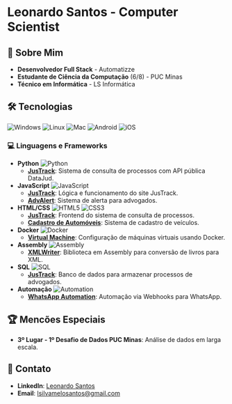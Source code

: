 # Leonardo Santos - Computer Scientist

## 🌟 Sobre Mim
- **Desenvolvedor Full Stack** - Automatizze
- **Estudante de Ciência da Computação** (6/8) - PUC Minas
- **Técnico em Informática** - LS Informática

## 🛠️ Tecnologias

![Windows](https://img.shields.io/badge/Windows-10-0078D4?style=flat&logo=windows&logoColor=white)
![Linux](https://img.shields.io/badge/Linux-5.10-FCC624?style=flat&logo=linux&logoColor=black)
![Mac](https://img.shields.io/badge/MacOS-000000?style=flat&logo=apple&logoColor=white)
![Android](https://img.shields.io/badge/Android-3DDC84?style=flat&logo=android&logoColor=white)
![iOS](https://img.shields.io/badge/iOS-000000?style=flat&logo=apple&logoColor=white)

### 💻 Linguagens e Frameworks
- **Python** ![Python](https://img.shields.io/badge/Python-3776AB?style=flat&logo=python&logoColor=white)
  - **[JusTrack](link-to-repository)**: Sistema de consulta de processos com API pública DataJud.
- **JavaScript** ![JavaScript](https://img.shields.io/badge/JavaScript-323330?style=flat&logo=javascript&logoColor=F7DF1E)
  - **[JusTrack](link-to-repository)**: Lógica e funcionamento do site JusTrack.
  - **[AdvAlert](link-to-repository)**: Sistema de alerta para advogados.
- **HTML/CSS** ![HTML5](https://img.shields.io/badge/HTML5-E34F26?style=flat&logo=html5&logoColor=white) ![CSS3](https://img.shields.io/badge/CSS3-1572B6?style=flat&logo=css3&logoColor=white)
  - **[JusTrack](link-to-repository)**: Frontend do sistema de consulta de processos.
  - **[Cadastro de Automóveis](link-to-repository)**: Sistema de cadastro de veículos.
- **Docker** ![Docker](https://img.shields.io/badge/Docker-2496ED?style=flat&logo=docker&logoColor=white)
  - **[Virtual Machine](link-to-repository)**: Configuração de máquinas virtuais usando Docker.
- **Assembly** ![Assembly](https://img.shields.io/badge/Assembly-6E4B3C?style=flat&logo=assembly&logoColor=white)
  - **[XMLWriter](link-to-repository)**: Biblioteca em Assembly para conversão de livros para XML.
- **SQL** ![SQL](https://img.shields.io/badge/SQL-4479A1?style=flat&logo=mysql&logoColor=white)
  - **[JusTrack](link-to-repository)**: Banco de dados para armazenar processos de advogados.
- **Automação** ![Automation](https://img.shields.io/badge/Automation-FFB800?style=flat&logo=robot&logoColor=white)
  - **[WhatsApp Automation](link-to-repository)**: Automação via Webhooks para WhatsApp.

## 🏆 Mencões Especiais
- **3º Lugar - 1º Desafio de Dados PUC Minas**: Análise de dados em larga escala.

## 🔗 Contato
- **LinkedIn**: [Leonardo Santos](mac-and-dev)
- **Email**: [lsilvamelosantos@gmail.com](mailto:lsilvamelosantos@gmail.com)
